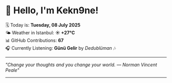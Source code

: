 # 👋 Hello, I'm Kekn9ne!

🗓️ Today is: **Tuesday, 08 July 2025**  
🌤️ Weather in Istanbul: **☀️   +27°C**  
📊 GitHub Contributions: **67**  
🎧 Currently Listening: **Günü Gelir** by *Dedublüman* 🎶

---

_"Change your thoughts and you change your world. — *Norman Vincent Peale*"_

---
